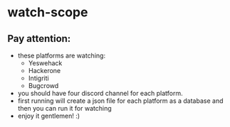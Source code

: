 # watch-scope
## Pay attention:
* these platforms are watching:
  * Yeswehack
  * Hackerone
  * Intigriti
  * Bugcrowd
* you should have four discord channel for each platform.
* first running will create a json file for each platform as a database and then you can run it for watching
* enjoy it gentlemen! :)
